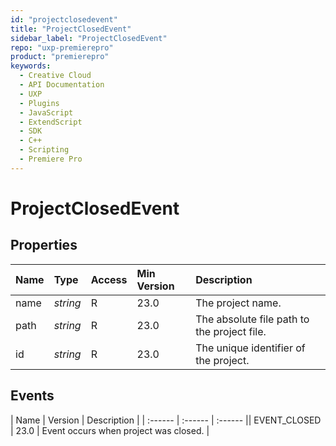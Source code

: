 ```yaml
---
id: "projectclosedevent"
title: "ProjectClosedEvent"
sidebar_label: "ProjectClosedEvent"
repo: "uxp-premierepro"
product: "premierepro"
keywords:
  - Creative Cloud
  - API Documentation
  - UXP
  - Plugins
  - JavaScript
  - ExtendScript
  - SDK
  - C++
  - Scripting
  - Premiere Pro
---
```


# ProjectClosedEvent  

## Properties

| Name | Type | Access | Min Version | Description |
| :------ | :------ | :------ | :------ | :------ |
| name | *string* | R | 23.0 | The project name. |
| path | *string* | R | 23.0 | The absolute file path to the project file. |
| id | *string* | R | 23.0 | The unique identifier of the project. |

## Events

| Name | Version | Description |
| :------ | :------ | :------ || EVENT_CLOSED | 23.0 | Event occurs when project was closed. |
